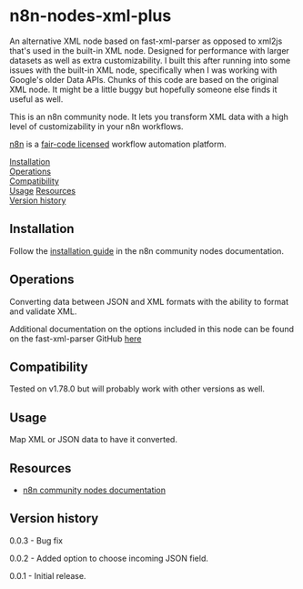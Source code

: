 # n8n-nodes-xml-plus

An alternative XML node based on fast-xml-parser as opposed to xml2js that's used in the built-in XML node. Designed for performance with larger datasets as well as extra customizability. I built this after running into some issues with the built-in XML node, specifically when I was working with Google's older Data APIs. Chunks of this code are based on the original XML node. It might be a little buggy but hopefully someone else finds it useful as well.

This is an n8n community node. It lets you transform XML data with a high level of customizability in your n8n workflows.

[n8n](https://n8n.io/) is a [fair-code licensed](https://docs.n8n.io/reference/license/) workflow automation platform.

[Installation](#installation)  
[Operations](#operations)  
[Compatibility](#compatibility)  
[Usage](#usage)
[Resources](#resources)  
[Version history](#version-history)

## Installation

Follow the [installation guide](https://docs.n8n.io/integrations/community-nodes/installation/) in the n8n community nodes documentation.

## Operations

Converting data between JSON and XML formats with the ability to format and validate XML.

Additional documentation on the options included in this node can be found on the fast-xml-parser GitHub [here](https://github.com/NaturalIntelligence/fast-xml-parser/tree/master/docs/v4)

## Compatibility

Tested on v1.78.0 but will probably work with other versions as well.

## Usage

Map XML or JSON data to have it converted.

## Resources

* [n8n community nodes documentation](https://docs.n8n.io/integrations/community-nodes/)

## Version history

0.0.3 - Bug fix

0.0.2 - Added option to choose incoming JSON field.

0.0.1 - Initial release.

